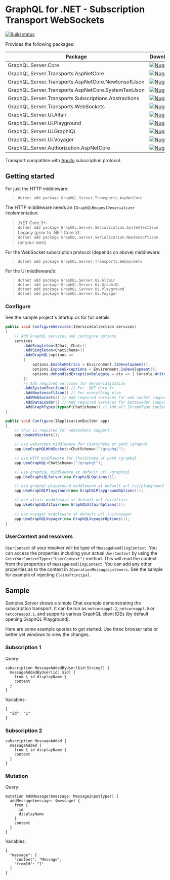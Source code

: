 GraphQL for .NET - Subscription Transport WebSockets
====================================================

[![Build status](https://ci.appveyor.com/api/projects/status/x0nf67vfao60wf7e/branch/master?svg=true)](https://ci.appveyor.com/project/graphql-dotnet-ci/server/branch/master)

Provides the following packages:

| Package | Downloads |
|---------|-----------|
| GraphQL.Server.Core | [![Nuget](https://img.shields.io/nuget/dt/GraphQL.Server.Core)](https://www.nuget.org/packages/GraphQL.Server.Core/) |
| GraphQL.Server.Transports.AspNetCore | [![Nuget](https://img.shields.io/nuget/dt/GraphQL.Server.Transports.AspNetCore)](https://www.nuget.org/packages/GraphQL.Server.Transports.AspNetCore/) |
| GraphQL.Server.Transports.AspNetCore.NewtonsoftJson | [![Nuget](https://img.shields.io/nuget/dt/GraphQL.Server.Transports.AspNetCore.NewtonsoftJson)](https://www.nuget.org/packages/GraphQL.Server.Transports.AspNetCore.NewtonsoftJson/) |
| GraphQL.Server.Transports.AspNetCore.SystemTextJson | [![Nuget](https://img.shields.io/nuget/dt/GraphQL.Server.Transports.AspNetCore.SystemTextJson)](https://www.nuget.org/packages/GraphQL.Server.Transports.AspNetCore.SystemTextJson/) |
| GraphQL.Server.Transports.Subscriptions.Abstractions | [![Nuget](https://img.shields.io/nuget/dt/GraphQL.Server.Transports.Subscriptions.Abstractions)](https://www.nuget.org/packages/GraphQL.Server.Transports.Subscriptions.Abstractions/) |
| GraphQL.Server.Transports.WebSockets | [![Nuget](https://img.shields.io/nuget/dt/GraphQL.Server.Transports.WebSockets)](https://www.nuget.org/packages/GraphQL.Server.Transports.WebSockets/) |
| GraphQL.Server.Ui.Altair | [![Nuget](https://img.shields.io/nuget/dt/GraphQL.Server.Ui.Altair)](https://www.nuget.org/packages/GraphQL.Server.Ui.Altair/) |
| GraphQL.Server.Ui.Playground | [![Nuget](https://img.shields.io/nuget/dt/GraphQL.Server.Ui.Playground)](https://www.nuget.org/packages/GraphQL.Server.Ui.Playground/) |
| GraphQL.Server.Ui.GraphiQL | [![Nuget](https://img.shields.io/nuget/dt/GraphQL.Server.Ui.GraphiQL)](https://www.nuget.org/packages/GraphQL.Server.Ui.GraphiQL/) |
| GraphQL.Server.Ui.Voyager | [![Nuget](https://img.shields.io/nuget/dt/GraphQL.Server.Ui.Voyager)](https://www.nuget.org/packages/GraphQL.Server.Ui.Voyager/) |
| GraphQL.Server.Authorization.AspNetCore | [![Nuget](https://img.shields.io/nuget/dt/GraphQL.Server.Authorization.AspNetCore)](https://www.nuget.org/packages/GraphQL.Server.Authorization.AspNetCore/) |

Transport compatible with [Apollo](https://github.com/apollographql/subscriptions-transport-ws) subscription protocol.

## Getting started

For just the HTTP middleware:
>`dotnet add package GraphQL.Server.Transports.AspNetCore`

The HTTP middleware needs an `IGraphQLRequestDeserializer` implementation:
> .NET Core 3+:  
> `dotnet add package GraphQL.Server.Serialization.SystemTextJson`  
> Legacy (prior to .NET Core 3):  
> `dotnet add package GraphQL.Server.Serialization.NewtonsoftJson`  
> (or your own)

For the WebSocket subscription protocol (depends on above) middleware:
>`dotnet add package GraphQL.Server.Transports.WebSockets`

For the UI middleware/s:
>`dotnet add package GraphQL.Server.Ui.Altair`  
>`dotnet add package GraphQL.Server.Ui.GraphiQL`  
>`dotnet add package GraphQL.Server.Ui.Playground`  
>`dotnet add package GraphQL.Server.Ui.Voyager`  

### Configure

See the sample project's Startup.cs for full details.

``` csharp
public void ConfigureServices(IServiceCollection services)
{
    // Add GraphQL services and configure options
    services
        .AddSingleton<IChat, Chat>()
        .AddSingleton<ChatSchema>()
        .AddGraphQL(options =>
        {
            options.EnableMetrics = Environment.IsDevelopment();
            options.ExposeExceptions = Environment.IsDevelopment();
            options.UnhandledExceptionDelegate = ctx => { Console.WriteLine(ctx.OriginalException) };
        })
        // Add required services for de/serialization
        .AddSystemTextJson() // For .NET Core 3+
        .AddNewtonsoftJson() // For everything else
        .AddWebSockets() // Add required services for web socket support
        .AddDataLoader() // Add required services for DataLoader support
        .AddGraphTypes(typeof(ChatSchema)) // Add all IGraphType implementors in assembly which ChatSchema exists 
}

public void Configure(IApplicationBuilder app)
{
    // this is required for websockets support
    app.UseWebSockets();

    // use websocket middleware for ChatSchema at path /graphql
    app.UseGraphQLWebSockets<ChatSchema>("/graphql");

    // use HTTP middleware for ChatSchema at path /graphql
    app.UseGraphQL<ChatSchema>("/graphql");

    // use graphiQL middleware at default url /graphiql
    app.UseGraphiQLServer(new GraphiQLOptions());

    // use graphql-playground middleware at default url /ui/playground
    app.UseGraphQLPlayground(new GraphQLPlaygroundOptions());

    // use altair middleware at default url /ui/altair
    app.UseGraphQLAltair(new GraphQLAltairOptions());
    
    // use voyager middleware at default url /ui/voyager
    app.UseGraphQLVoyager(new GraphQLVoyagerOptions());
}

```

### UserContext and resolvers

`UserContext` of your resolver will be type of `MessageHandlingContext`. You can
access the properties including your actual `UserContext` by using the
`Get<YourContextType>("UserContext")` method. This will read the context from the properties of
`MessageHandlingContext`. You can add any other properties as to the context in
`IOperationMessageListeners`. See the sample for example of injecting `ClaimsPrincipal`.


## Sample

Samples.Server shows a simple Chat example demonstrating the subscription transport.
It can be run as `netcoreapp2.2`, `netcoreapp3.0` or `netcoreapp3.1`, and supports
various GraphQL client IDEs (by default opening GraphQL Playground).

Here are some example queries to get started. Use three browser tabs or better yet windows 
to view the changes.

### Subscription 1

Query:

```
subscription MessageAddedByUser($id:String!) {
  messageAddedByUser(id: $id) {
    from { id displayName }
    content
  }
}
```

Variables:

```
{
  "id": "1"
}
```

### Subscription 2

```
subscription MessageAdded {
  messageAdded {
    from { id displayName }
    content
  }
}
```

### Mutation

Query:

```
mutation AddMessage($message: MessageInputType!) {
  addMessage(message: $message) {
    from {
      id
      displayName
    }
    content
  }
}
```

Variables: 

```
{
  "message": {
    "content": "Message",
    "fromId": "1"
  }
}
```

